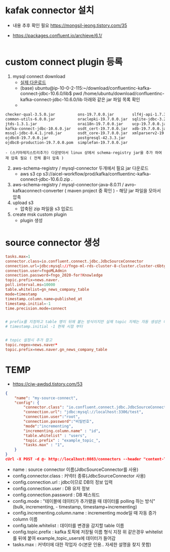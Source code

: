 # kafak connector 설치 
- 내용 추후 확인 필요 https://mongsil-jeong.tistory.com/35

- https://packages.confluent.io/archieve/6.1/ 
```bash


```




# custom connect plugin 등록
1. mysql connect download 
    - [실제 다운로드](https://www.confluent.io/hub/confluentinc/kafka-connect-jdbc?_ga=2.192985453.1155617456.1665478996-1952939441.1665478996&_gac=1.116139764.1665479176.CjwKCAjwqJSaBhBUEiwAg5W9p9igaKaW9KjosN05V7907wBqvgP-7D1rsk7wjecfkvZSLFNTYYr2XxoC-MMQAvD_BwE) 
    - (base) ubuntu@ip-10-0-2-115:~/download/confluentinc-kafka-connect-jdbc-10.6.0/lib$ pwd
/home/ubuntu/download/confluentinc-kafka-connect-jdbc-10.6.0/lib 아래와 같은 jar 파일 목록 확인
    - 
```bash 
checker-qual-3.5.0.jar          ons-19.7.0.0.jar        slf4j-api-1.7.36.jar
common-utils-6.0.0.jar          oraclepki-19.7.0.0.jar  sqlite-jdbc-3.25.2.jar
jtds-1.3.1.jar                  orai18n-19.7.0.0.jar    ucp-19.7.0.0.jar
kafka-connect-jdbc-10.6.0.jar   osdt_cert-19.7.0.0.jar  xdb-19.7.0.0.jar
mssql-jdbc-8.4.1.jre8.jar       osdt_core-19.7.0.0.jar  xmlparserv2-19.7.0.0.jar
ojdbc8-19.7.0.0.jar             postgresql-42.3.3.jar
ojdbc8-production-19.7.0.0.pom  simplefan-19.7.0.0.jar 
```
    - (스키마레지스트리추가) 다운받아서 linux 상에서 schema-registry jar을 추가 하여 재 압축 필요 ( 전체 폴더 압축 )
2. aws-schema-registry / mysql-connector 두개에서 필요 jar 다운로드 
    - aws s3 cp s3://aicel-workflow/prod/kafka/confluentinc-kafka-connect-jdbc-10.6.0.zip .
3. aws-schema-registry / mysql-connector-java-8.0.11 / avro-kafkaconnect-converter ( maven project 중 확인 ) - 해당 jar 파일을 모아서 압축 
4. upload s3 
   - 압축된 zip 파일을 s3 업로드 
5. create msk custom plugin 
   - plugin 생성 

# source connector 생성

```conf 
tasks.max=1
connector.class=io.confluent.connect.jdbc.JdbcSourceConnector
connection.url=jdbc:mysql://fngo-ml-rds-cluster-8-cluster.cluster-c6btgg8fszdb.ap-northeast-2.rds.amazonaws.com:3306/news?verifyServerCertificate=false&useSSL=false
connection.user=fngoMLAdmin
connection.password=fngo_2020-for!Knowledge
topic.prefix=news.naver.
poll.interval.ms=10000
table.whitelist=gn_news_company_table
mode=timestamp
timestamp.column.name=published_at
timestamp.initial=-1
time.precision.mode=connect


# prefix를 지정하고 table 명이 뒤에 붙는 방식이지만 실제 topic 자체는 자동 생성은 하지 않음. 
# timestamp.initial -1 현재 시점 부터 


# topic 설정시 추가 참고 
topic.regex=news.naver* 
topic.prefix=news.naver.gn_news_company_table
```


#  TEMP
- https://cjw-awdsd.tistory.com/53
```json 
{
    "name": "my-source-connect",
    "config": {
        "connector.class": "io.confluent.connect.jdbc.JdbcSourceConnector",
        "connection.url": "jdbc:mysql://localhost:3306/test",
        "connection.user":"root",
        "connection.password":"비밀번호",
        "mode":"incrementing",
        "incrementing.column.name" : "id",
        "table.whitelist" : "users",
        "topic.prefix" : "example_topic_",
        "tasks.max" : "1",
    }
}
cUrl -X POST -d @- http://localhost:8083/connectors --header "content-Type:application/json"

```


- name : source connector 이름(JdbcSourceConnector를 사용)
- config.connector.class : 커넥터 종류(JdbcSourceConnector 사용)
- config.connection.url : jdbc이므로 DB의 정보 입력
- config.connection.user : DB 유저 정보
- config.connection.password : DB 패스워드
- config.mode : "테이블에 데이터가 추가됐을 때 데이터를 polling 하는 방식"(bulk, incrementing, - timestamp, timestamp+incrementing)
- config.incrementing.column.name : incrementing mode일 때 자동 증가 column 이름
- config.table.whitelist : 데이터를 변경을 감지할 table 이름
- config.topic.prefix : kafka 토픽에 저장될 이름 형식 지정 위 같은경우 whitelist를 뒤에 붙여 example_topic_users에 데이터가 들어감
- tasks.max : 커넥터에 대한 작업자 수(본문 인용.. 자세한 설명을 찾지 못함)